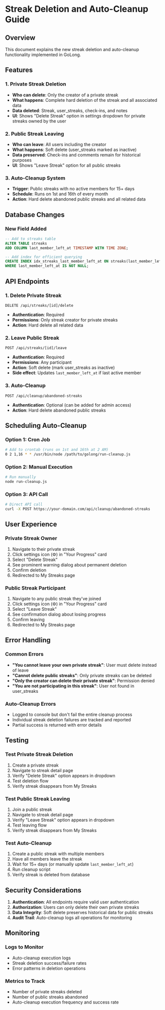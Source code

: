 # Streak Deletion and Auto-Cleanup Guide

## Overview
This document explains the new streak deletion and auto-cleanup functionality implemented in GoLong.

## Features

### 1. Private Streak Deletion
- **Who can delete**: Only the creator of a private streak
- **What happens**: Complete hard deletion of the streak and all associated data
- **Data deleted**: Streak, user_streaks, check-ins, and notes
- **UI**: Shows "Delete Streak" option in settings dropdown for private streaks owned by the user

### 2. Public Streak Leaving
- **Who can leave**: All users including the creator
- **What happens**: Soft delete (user_streaks marked as inactive)
- **Data preserved**: Check-ins and comments remain for historical purposes
- **UI**: Shows "Leave Streak" option for all public streaks

### 3. Auto-Cleanup System
- **Trigger**: Public streaks with no active members for 15+ days
- **Schedule**: Runs on 1st and 16th of every month
- **Action**: Hard delete abandoned public streaks and all related data

## Database Changes

### New Field Added
```sql
-- Add to streaks table
ALTER TABLE streaks 
ADD COLUMN last_member_left_at TIMESTAMP WITH TIME ZONE;

-- Add index for efficient querying
CREATE INDEX idx_streaks_last_member_left_at ON streaks(last_member_left_at) 
WHERE last_member_left_at IS NOT NULL;
```

## API Endpoints

### 1. Delete Private Streak
```
DELETE /api/streaks/[id]/delete
```
- **Authentication**: Required
- **Permissions**: Only streak creator for private streaks
- **Action**: Hard delete all related data

### 2. Leave Public Streak
```
POST /api/streaks/[id]/leave
```
- **Authentication**: Required
- **Permissions**: Any participant
- **Action**: Soft delete (mark user_streaks as inactive)
- **Side effect**: Updates `last_member_left_at` if last active member

### 3. Auto-Cleanup
```
POST /api/cleanup/abandoned-streaks
```
- **Authentication**: Optional (can be added for admin access)
- **Action**: Hard delete abandoned public streaks

## Scheduling Auto-Cleanup

### Option 1: Cron Job
```bash
# Add to crontab (runs on 1st and 16th at 2 AM)
0 2 1,16 * * /usr/bin/node /path/to/golong/run-cleanup.js
```

### Option 2: Manual Execution
```bash
# Run manually
node run-cleanup.js
```

### Option 3: API Call
```bash
# Direct API call
curl -X POST https://your-domain.com/api/cleanup/abandoned-streaks
```

## User Experience

### Private Streak Owner
1. Navigate to their private streak
2. Click settings icon (⚙️) in "Your Progress" card
3. Select "Delete Streak"
4. See prominent warning dialog about permanent deletion
5. Confirm deletion
6. Redirected to My Streaks page

### Public Streak Participant
1. Navigate to any public streak they've joined
2. Click settings icon (⚙️) in "Your Progress" card
3. Select "Leave Streak"
4. See confirmation dialog about losing progress
5. Confirm leaving
6. Redirected to My Streaks page

## Error Handling

### Common Errors
- **"You cannot leave your own private streak"**: User must delete instead of leave
- **"Cannot delete public streaks"**: Only private streaks can be deleted
- **"Only the creator can delete their private streak"**: Permission denied
- **"You are not participating in this streak"**: User not found in user_streaks

### Auto-Cleanup Errors
- Logged to console but don't fail the entire cleanup process
- Individual streak deletion failures are tracked and reported
- Partial success is returned with error details

## Testing

### Test Private Streak Deletion
1. Create a private streak
2. Navigate to streak detail page
3. Verify "Delete Streak" option appears in dropdown
4. Test deletion flow
5. Verify streak disappears from My Streaks

### Test Public Streak Leaving
1. Join a public streak
2. Navigate to streak detail page
3. Verify "Leave Streak" option appears in dropdown
4. Test leaving flow
5. Verify streak disappears from My Streaks

### Test Auto-Cleanup
1. Create a public streak with multiple members
2. Have all members leave the streak
3. Wait for 15+ days (or manually update `last_member_left_at`)
4. Run cleanup script
5. Verify streak is deleted from database

## Security Considerations

1. **Authentication**: All endpoints require valid user authentication
2. **Authorization**: Users can only delete their own private streaks
3. **Data Integrity**: Soft delete preserves historical data for public streaks
4. **Audit Trail**: Auto-cleanup logs all operations for monitoring

## Monitoring

### Logs to Monitor
- Auto-cleanup execution logs
- Streak deletion success/failure rates
- Error patterns in deletion operations

### Metrics to Track
- Number of private streaks deleted
- Number of public streaks abandoned
- Auto-cleanup execution frequency and success rate
